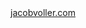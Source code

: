 <a href='https://jacobvoller.com' target="_blank">
    <div align="center">jacobvoller.com</div>
</a>